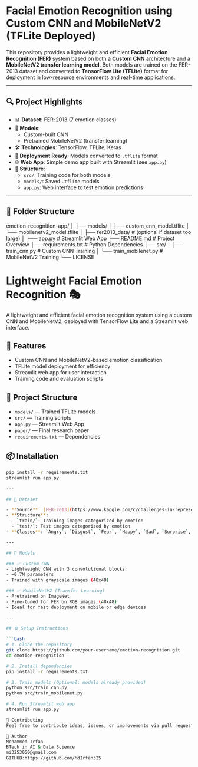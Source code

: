 # Facial Emotion Recognition using Custom CNN and MobileNetV2 (TFLite Deployed)

This repository provides a lightweight and efficient **Facial Emotion Recognition (FER)** system based on both a **Custom CNN** architecture and a **MobileNetV2 transfer learning model**. Both models are trained on the FER-2013 dataset and converted to **TensorFlow Lite (TFLite)** format for deployment in low-resource environments and real-time applications.

---

## 🔍 Project Highlights

- 📊 **Dataset**: FER-2013 (7 emotion classes)
- 🧠 **Models**:
  - Custom-built CNN
  - Pretrained MobileNetV2 (transfer learning)
- 🛠️ **Technologies**: TensorFlow, TFLite, Keras
- 🚀 **Deployment Ready**: Models converted to `.tflite` format
- 🌐 **Web App**: Simple demo app built with Streamlit (see `app.py`)
- 📁 **Structure**:
  - `src/`: Training code for both models
  - `models/`: Saved `.tflite` models
  - `app.py`: Web interface to test emotion predictions

---

## 📁 Folder Structure
emotion-recognition-app/
│
├── models/
│   ├── custom_cnn_model.tflite
│   └── mobilenetv2_model.tflite
│
├── fer2013_data/             # (optional if dataset too large)
│
├── app.py                    # Streamlit Web App
├── README.md                 # Project Overview
├── requirements.txt          # Python Dependencies
├── src/
│   ├── train_cnn.py          # Custom CNN Training
│   └── train_mobilenet.py    # MobileNetV2 Training
└── LICENSE

# Lightweight Facial Emotion Recognition 🎭

A lightweight and efficient facial emotion recognition system using a custom CNN and MobileNetV2, deployed with TensorFlow Lite and a Streamlit web interface.

## 🚀 Features

- Custom CNN and MobileNetV2-based emotion classification
- TFLite model deployment for efficiency
- Streamlit web app for user interaction
- Training code and evaluation scripts

## 📁 Project Structure

- `models/` — Trained TFLite models
- `src/` — Training scripts
- `app.py` — Streamlit Web App
- `paper/` — Final research paper
- `requirements.txt` — Dependencies

## 📦 Installation

```bash
pip install -r requirements.txt
streamlit run app.py

---

## 🧪 Dataset

- **Source**: [FER-2013](https://www.kaggle.com/c/challenges-in-representation-learning-facial-expression-recognition-challenge/data)
- **Structure**:
  - `train/`: Training images categorized by emotion
  - `test/`: Test images categorized by emotion
- **Classes**: `Angry`, `Disgust`, `Fear`, `Happy`, `Sad`, `Surprise`, `Neutral`

---

## 🧠 Models

### ✅ Custom CNN
- Lightweight CNN with 3 convolutional blocks
- ~0.7M parameters
- Trained with grayscale images (48x48)

### ✅ MobileNetV2 (Transfer Learning)
- Pretrained on ImageNet
- Fine-tuned for FER on RGB images (48x48)
- Ideal for fast deployment on mobile or edge devices

---

## ⚙️ Setup Instructions

```bash
# 1. Clone the repository
git clone https://github.com/your-username/emotion-recognition.git
cd emotion-recognition

# 2. Install dependencies
pip install -r requirements.txt

# 3. Train models (Optional: models already provided)
python src/train_cnn.py
python src/train_mobilenet.py

# 4. Run Streamlit web app
streamlit run app.py

🤝 Contributing
Feel free to contribute ideas, issues, or improvements via pull requests! Your feedback is always appreciated.

📢 Author
Mohammed Irfan
BTech in AI & Data Science
mi3253050@gmail.com
GITHUB:https://github.com/MdIrfan325